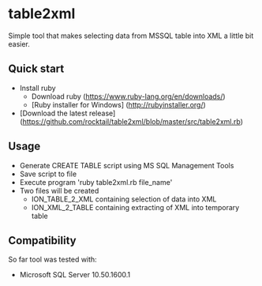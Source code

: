 table2xml
=========

Simple tool that makes selecting data from MSSQL table into XML a little bit easier.

## Quick start

- Install ruby
  - Download ruby (https://www.ruby-lang.org/en/downloads/)
  - [Ruby installer for Windows] (http://rubyinstaller.org/)
- [Download the latest release] (https://github.com/rocktail/table2xml/blob/master/src/table2xml.rb)

## Usage

- Generate CREATE TABLE script using MS SQL Management Tools
- Save script to file
- Execute program 'ruby table2xml.rb file_name'
- Two files will be created
  - ION_TABLE_2_XML containing selection of data into XML
  - ION_XML_2_TABLE containing extracting of XML into temporary table

## Compatibility

So far tool was tested with:

- Microsoft SQL Server 10.50.1600.1
